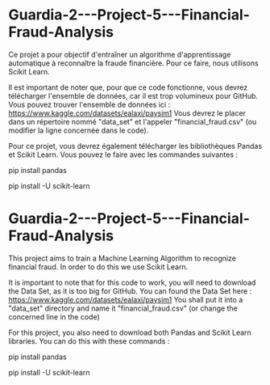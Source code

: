 # Guardia-2---Project-5---Financial-Fraud-Analysis

Ce projet a pour objectif d'entraîner un algorithme d'apprentissage automatique à reconnaître la fraude financière.
Pour ce faire, nous utilisons Scikit Learn.

Il est important de noter que, pour que ce code fonctionne, vous devrez télécharger l'ensemble de données, car il est trop volumineux pour GitHub.
Vous pouvez trouver l'ensemble de données ici : https://www.kaggle.com/datasets/ealaxi/paysim1
Vous devrez le placer dans un répertoire nommé "data_set" et l'appeler "financial_fraud.csv" (ou modifier la ligne concernée dans le code).

Pour ce projet, vous devrez également télécharger les bibliothèques Pandas et Scikit Learn.
Vous pouvez le faire avec les commandes suivantes :

pip install pandas

pip install -U scikit-learn

# Guardia-2---Project-5---Financial-Fraud-Analysis

This project aims to train a Machine Learning Algorithm to recognize financial fraud. 
In order to do this we use Scikit Learn. 

It is important to note that for this code to work, you will need to download the Data Set, as it is too big for GitHub.
You can found the Data Set here : https://www.kaggle.com/datasets/ealaxi/paysim1
You shall put it into a "data_set" directory and name it "financial_fraud.csv" (or change the concerned line in the code)

For this project, you also need to download both Pandas and Scikit Learn libraries.
You can do this with these commands : 

pip install pandas

pip install -U scikit-learn
